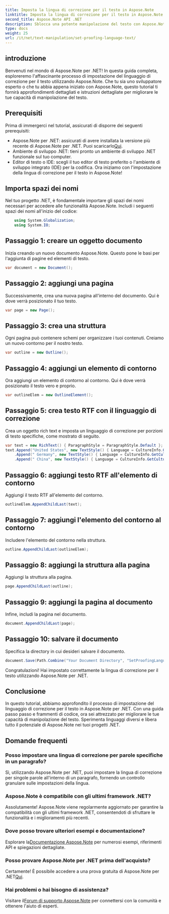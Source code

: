 ```yaml
---
title: Imposta la lingua di correzione per il testo in Aspose.Note
linktitle: Imposta la lingua di correzione per il testo in Aspose.Note
second_title: Aspose.Note API .NET
description: Sblocca una potente manipolazione del testo con Aspose.Note per .NET. Imposta facilmente la lingua di correzione con una guida passo passo. Migliora subito i tuoi progetti .NET!
type: docs
weight: 25
url: /it/net/text-manipulation/set-proofing-language-text/
---
```

## introduzione
Benvenuti nel mondo di Aspose.Note per .NET! In questa guida completa, esploreremo l'affascinante processo di impostazione del linguaggio di correzione per il testo utilizzando Aspose.Note. Che tu sia uno sviluppatore esperto o che tu abbia appena iniziato con Aspose.Note, questo tutorial ti fornirà approfondimenti dettagliati e istruzioni dettagliate per migliorare le tue capacità di manipolazione del testo.
## Prerequisiti
Prima di immergerci nel tutorial, assicurati di disporre dei seguenti prerequisiti:
- Aspose.Note per .NET: assicurati di avere installata la versione più recente di Aspose.Note per .NET. Puoi scaricarlo[Qui](https://releases.aspose.com/note/net/).
- Ambiente di sviluppo .NET: tieni pronto un ambiente di sviluppo .NET funzionale sul tuo computer.
- Editor di testo o IDE: scegli il tuo editor di testo preferito o l'ambiente di sviluppo integrato (IDE) per la codifica.
Ora iniziamo con l'impostazione della lingua di correzione per il testo in Aspose.Note!
## Importa spazi dei nomi
Nel tuo progetto .NET, è fondamentale importare gli spazi dei nomi necessari per accedere alle funzionalità Aspose.Note. Includi i seguenti spazi dei nomi all'inizio del codice:
```csharp
    using System.Globalization;
    using System.IO;
```
## Passaggio 1: creare un oggetto documento
Inizia creando un nuovo documento Aspose.Note. Questo pone le basi per l'aggiunta di pagine ed elementi di testo.
```csharp
var document = new Document();
```
## Passaggio 2: aggiungi una pagina
Successivamente, crea una nuova pagina all'interno del documento. Qui è dove verrà posizionato il tuo testo.
```csharp
var page = new Page();
```
## Passaggio 3: crea una struttura
Ogni pagina può contenere schemi per organizzare i tuoi contenuti. Creiamo un nuovo contorno per il nostro testo.
```csharp
var outline = new Outline();
```
## Passaggio 4: aggiungi un elemento di contorno
Ora aggiungi un elemento di contorno al contorno. Qui è dove verrà posizionato il testo vero e proprio.
```csharp
var outlineElem = new OutlineElement();
```
## Passaggio 5: crea testo RTF con il linguaggio di correzione
Crea un oggetto rich text e imposta un linguaggio di correzione per porzioni di testo specifiche, come mostrato di seguito.
```csharp
var text = new RichText() { ParagraphStyle = ParagraphStyle.Default };
text.Append("United States", new TextStyle() { Language = CultureInfo.GetCultureInfo("en-US") })
    .Append(" Germany", new TextStyle() { Language = CultureInfo.GetCultureInfo("de-DE") })
    .Append(" China", new TextStyle() { Language = CultureInfo.GetCultureInfo("zh-CN") });
```
## Passaggio 6: aggiungi testo RTF all'elemento di contorno
Aggiungi il testo RTF all'elemento del contorno.
```csharp
outlineElem.AppendChildLast(text);
```
## Passaggio 7: aggiungi l'elemento del contorno al contorno
Includere l'elemento del contorno nella struttura.
```csharp
outline.AppendChildLast(outlineElem);
```
## Passaggio 8: aggiungi la struttura alla pagina
Aggiungi la struttura alla pagina.
```csharp
page.AppendChildLast(outline);
```
## Passaggio 9: aggiungi la pagina al documento
Infine, includi la pagina nel documento.
```csharp
document.AppendChildLast(page);
```
## Passaggio 10: salvare il documento
Specifica la directory in cui desideri salvare il documento.
```csharp
document.Save(Path.Combine("Your Document Directory", "SetProofingLanguageForText.one"));
```
Congratulazioni! Hai impostato correttamente la lingua di correzione per il testo utilizzando Aspose.Note per .NET.
## Conclusione
In questo tutorial, abbiamo approfondito il processo di impostazione del linguaggio di correzione per il testo in Aspose.Note per .NET. Con una guida passo passo e frammenti di codice, ora sei attrezzato per migliorare le tue capacità di manipolazione del testo. Sperimenta linguaggi diversi e libera tutto il potenziale di Aspose.Note nei tuoi progetti .NET.

## Domande frequenti
### Posso impostare una lingua di correzione per parole specifiche in un paragrafo?
Sì, utilizzando Aspose.Note per .NET, puoi impostare la lingua di correzione per singole parole all'interno di un paragrafo, fornendo un controllo granulare sulle impostazioni della lingua.
### Aspose.Note è compatibile con gli ultimi framework .NET?
Assolutamente! Aspose.Note viene regolarmente aggiornato per garantire la compatibilità con gli ultimi framework .NET, consentendoti di sfruttare le funzionalità e i miglioramenti più recenti.
### Dove posso trovare ulteriori esempi e documentazione?
 Esplorare la[Documentazione Aspose.Note](https://reference.aspose.com/note/net/) per numerosi esempi, riferimenti API e spiegazioni dettagliate.
### Posso provare Aspose.Note per .NET prima dell'acquisto?
 Certamente! È possibile accedere a una prova gratuita di Aspose.Note per .NET[Qui](https://releases.aspose.com/).
### Hai problemi o hai bisogno di assistenza?
 Visitare il[Forum di supporto Aspose.Note](https://forum.aspose.com/c/note/28) per connettersi con la comunità e ottenere l'aiuto di esperti.